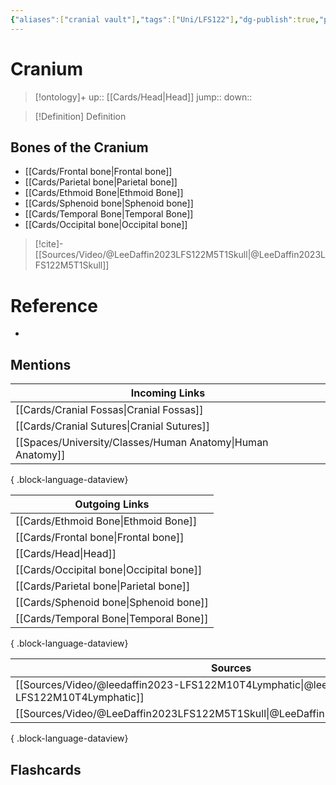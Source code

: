 ```yaml
---
{"aliases":["cranial vault"],"tags":["Uni/LFS122"],"dg-publish":true,"permalink":"/cards/cranium/","dgPassFrontmatter":true}
---
```


# Cranium

> [!ontology]+
> up:: [[Cards/Head\|Head]]
> jump:: 
> down:: 

> [!Definition] Definition

## Bones of the Cranium

- [[Cards/Frontal bone\|Frontal bone]]
- [[Cards/Parietal bone\|Parietal bone]]
- [[Cards/Ethmoid Bone\|Ethmoid Bone]]
- [[Cards/Sphenoid bone\|Sphenoid bone]]
- [[Cards/Temporal Bone\|Temporal Bone]]
- [[Cards/Occipital bone\|Occipital bone]]

> [!cite]-
> [[Sources/Video/@LeeDaffin2023LFS122M5T1Skull\|@LeeDaffin2023LFS122M5T1Skull]]

# Reference

- 

## Mentions

| Incoming Links                                                |
| ------------------------------------------------------------- |
| [[Cards/Cranial Fossas\|Cranial Fossas]]                   |
| [[Cards/Cranial Sutures\|Cranial Sutures]]                 |
| [[Spaces/University/Classes/Human Anatomy\|Human Anatomy]] |

{ .block-language-dataview}

| Outgoing Links                              |
| ------------------------------------------- |
| [[Cards/Ethmoid Bone\|Ethmoid Bone]]     |
| [[Cards/Frontal bone\|Frontal bone]]     |
| [[Cards/Head\|Head]]                     |
| [[Cards/Occipital bone\|Occipital bone]] |
| [[Cards/Parietal bone\|Parietal bone]]   |
| [[Cards/Sphenoid bone\|Sphenoid bone]]   |
| [[Cards/Temporal Bone\|Temporal Bone]]   |

{ .block-language-dataview}

| Sources                                                                                       |
| --------------------------------------------------------------------------------------------- |
| [[Sources/Video/@leedaffin2023-LFS122M10T4Lymphatic\|@leedaffin2023-LFS122M10T4Lymphatic]] |
| [[Sources/Video/@LeeDaffin2023LFS122M5T1Skull\|@LeeDaffin2023LFS122M5T1Skull]]             |

{ .block-language-dataview}

## Flashcards